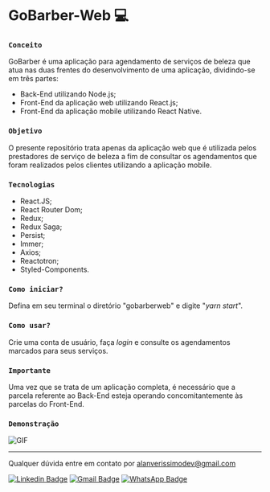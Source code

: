 # GoBarber-Web :computer:

### `Conceito`

GoBarber é uma aplicação para agendamento de serviços de beleza que atua nas duas frentes do desenvolvimento de uma aplicação, dividindo-se em três partes: 

- Back-End utilizando Node.js;
- Front-End da aplicação web utilizando React.js;
- Front-End da aplicação mobile utilizando React Native.

### `Objetivo`

O presente repositório trata apenas da aplicação web que é utilizada pelos prestadores de serviço de beleza a fim de consultar os agendamentos que foram realizados pelos clientes utilizando a aplicação mobile.

### `Tecnologias`

- React.JS;
- React Router Dom;
- Redux;
- Redux Saga;
- Persist;
- Immer;
- Axios;
- Reactotron;
- Styled-Components.

### `Como iniciar?`

Defina em seu terminal o diretório "gobarberweb" e digite "*yarn start*".

### `Como usar?`

Crie uma conta de usuário, faça *login* e consulte os agendamentos marcados para seus serviços.

### `Importante`

Uma vez que se trata de um aplicação completa, é necessário que a parcela referente ao Back-End esteja operando concomitantemente às parcelas do Front-End.

### `Demonstração`

![GIF](https://imgur.com/v1PNhmw.gif)

------------------------------------------------------------------

Qualquer dúvida entre em contato por <a href="mailto:alanverissimodev@gmail.com?">alanverissimodev@gmail.com</a>

[![Linkedin Badge](https://img.shields.io/badge/-LinkedIn-blue?style=flat-square&logo=Linkedin&logoColor=white&link=https://www.linkedin.com/in/alanverissimo/)](https://www.linkedin.com/in/alanverissimo/)
[![Gmail Badge](https://img.shields.io/badge/-Gmail-c14438?style=flat-square&logo=Gmail&logoColor=white&link=mailto:alanverissimodev@gmail.com)](mailto:alanverissimodev@gmail.com)
[![WhatsApp Badge](https://img.shields.io/badge/WhatsApp-25D366?style=flat-square&logo=whatsapp&logoColor=white)](https://wa.me/5521982609925)
